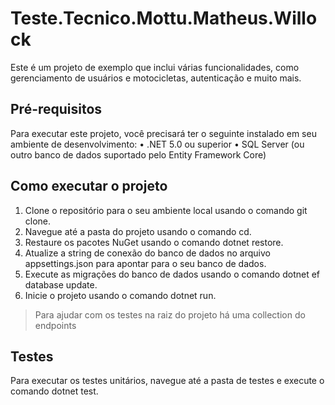 # Teste.Tecnico.Mottu.Matheus.Willock

Este é um projeto de exemplo que inclui várias funcionalidades, como gerenciamento de usuários e motocicletas, autenticação e muito mais.

## Pré-requisitos
Para executar este projeto, você precisará ter o seguinte instalado em seu ambiente de desenvolvimento:
•	.NET 5.0 ou superior
•	SQL Server (ou outro banco de dados suportado pelo Entity Framework Core)

## Como executar o projeto
1.	Clone o repositório para o seu ambiente local usando o comando git clone.
2.	Navegue até a pasta do projeto usando o comando cd.
3.	Restaure os pacotes NuGet usando o comando dotnet restore.
4.	Atualize a string de conexão do banco de dados no arquivo appsettings.json para apontar para o seu banco de dados.
5.	Execute as migrações do banco de dados usando o comando dotnet ef database update.
6.	Inicie o projeto usando o comando dotnet run.

   > Para ajudar com os testes na raiz do projeto há uma collection do endpoints

## Testes
Para executar os testes unitários, navegue até a pasta de testes e execute o comando dotnet test.
